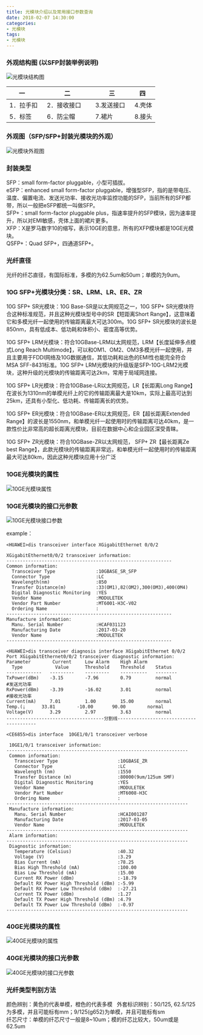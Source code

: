 ```yaml
---
title: 光模块介绍以及常用接口参数查询
date: 2018-02-07 14:30:00
categories:
- 光模块
tags:
- 光模块
---
```


### 外观结构图 (以SFP封装举例说明)  
![光模块结构图](/images/2018020701.png)  

|    一    |   二   |   三    |   四   |
| ------  | ------ | ------  | ------ |
|1．拉手扣   |2．接收接口      |3.发送接口    |4.壳体 |
|5．标签     |6．防尘帽        |7.裙片       |8.接头 |  

### 外观图（SFP/SFP+封装光模块的外观）
![光模块外观图](/images/2018020702.png)

### 封装类型
SFP：small form-factor pluggable，小型可插拔。  
eSFP：enhanced small form-factor pluggable，增强型SFP，指的是带电压、温度、偏置电流、发送光功率、接收光功率监控功能的SFP，当前所有的SFP都带，所以一般把eSFP都统一叫做SFP。  
SFP+：small form-factor pluggable plus，指速率提升的SFP模块，因为速率提升，所以对EMI敏感，壳体上面的裙片更多。  
XFP：X是罗马数字10的缩写，表示10GE的意思，所有的XFP模块都是10GE光模块。  
QSFP+：Quad SFP+，四通道SFP+。

### 光纤直径
光纤的纤芯直径，有国际标准，多模的为62.5um和50um；单模的为9um。

### 10G SFP+光模块分类：SR、LRM、LR、ER、ZR
10G SFP+ SR光模块：10G Base-SR是以太网规范之一，10G SFP+ SR光模块符合这种标准规范，并且这种光模块型号中的SR【短距离Short Range】，这意味着它和多模光纤一起使用的传输距离最大可达300m。10G SFP+ SR光模块的波长是850nm，具有低成本、低功耗和体积小、密度高等优势。  

10G SFP+ LRM光模块：符合10GBase-LRM以太网规范，LRM【长度延伸多点模式Long Reach Multimode】，可以和OM1、OM2、OM3多模光纤一起使用，并且主要用于FDDI网络及10G数据通信，其低功耗和出色的EMI性也能完全符合MSA SFF-8431标准。10G SFP+ LRM光模块的升级版是SFP-10G-LRM2光模块，这种升级的光模块的传输距离可达2km，常用于局域网连接。  

10G SFP+ LR光模块：符合10GBase-LR以太网规范，LR【长距离Long Range】在波长为1310nm的单模光纤上的它的传输距离最大是10km，实际上最高可达到25km，还具有小型化、低功耗、传输距离长的优势。  

10G SFP+ ER光模块：符合10GBase-ER以太网规范，ER【超长距离Extended Range】的波长是1550nm，和单模光纤一起使用时的传输距离可达40km，是一款性价比非常高的超长距离光模块，目前在数据中心和企业园区深受青睐。  

10G SFP+ ZR光模块：符合10GBase-ZR以太网规范， SFP+ ZR【最长距离Ze best Range】，此款光模块的传输距离非常远，和单模光纤一起使用时的传输距离最大可达80km，因此这种光模块应用十分广泛  

### 10GE光模块的属性
![10GE光模块属性](/images/2018020703.png)

### 10GE光模块的接口光参数
![10GE光模块接口参数](/images/2018020704.png)
  
example：  
```
<HUAWEI>dis transceiver interface XGigabitEthernet 0/0/2

XGigabitEthernet0/0/2 transceiver information:
-------------------------------------------------------------
Common information:
  Transceiver Type               :10GBASE_SR_SFP
  Connector Type                 :LC
  Wavelength(nm)                 :850
  Transfer Distance(m)           :33(OM1),82(OM2),300(OM3),400(OM4)
  Digital Diagnostic Monitoring  :YES
  Vendor Name                    :MODULETEK       
  Vendor Part Number             :MT6001-H3C-V02  
  Ordering Name                  :
-------------------------------------------------------------
Manufacture information:
  Manu. Serial Number            :HCAF031123      
  Manufacturing Date             :2017-03-20
  Vendor Name                    :MODULETEK       
-------------------------------------------------------------

<HUAWEI>dis transceiver diagnosis interface XGigabitEthernet 0/0/2
Port XGigabitEthernet0/0/2 transceiver diagnostic information:
Parameter        Current     Low Alarm    High Alarm
  Type            Value      Threshold    Threshold    Status
-------------   ---------    ---------    ----------   --------
TxPower(dBm)    -3.15        -7.96        0.79         normal         #发送光功率
RxPower(dBm)    -3.39        -16.02       3.01         normal         #接收光功率
Current(mA)     7.01         1.00         15.00        normal
Temp.(¡⁩      33.81        -10.00       90.00        normal
Voltage(V)      3.29         2.97         3.63         normal
------------------------------------分割线----------------------------------------

<CE6855>dis interface  10GE1/0/1 transceiver verbose 

 10GE1/0/1 transceiver information:
-------------------------------------------------------------------
 Common information:
   Transceiver Type                      :10GBASE_ZR
   Connector Type                        :LC
   Wavelength (nm)                       :1550
   Transfer Distance (m)                 :80000(9um/125um SMF)
   Digital Diagnostic Monitoring         :YES
   Vendor Name                           :MODULETEK
   Vendor Part Number                    :MT6008-H3C
   Ordering Name                         :
-------------------------------------------------------------------
 Manufacture information:
   Manu. Serial Number                   :HCAI001287
   Manufacturing Date                    :2017-03-05
   Vendor Name                           :MODULETEK
-------------------------------------------------------------------
 Alarm information:
-------------------------------------------------------------------
 Diagnostic information: 
   Temperature (Celsius)                 :40.32
   Voltage (V)                           :3.29
   Bias Current (mA)                     :78.25
   Bias High Threshold (mA)              :100.00
   Bias Low Threshold (mA)               :15.00
   Current RX Power (dBm)                :-18.79
   Default RX Power High Threshold (dBm) :-5.99
   Default RX Power Low Threshold (dBm)  :-27.21
   Current TX Power (dBm)                :1.27
   Default TX Power High Threshold (dBm) :4.79
   Default TX Power Low Threshold (dBm)  :-0.97
-------------------------------------------------------------------

```
### 40GE光模块的属性
![40GE光模块的属性](/images/2018020705.png)

### 40GE光模块的接口光参数
![40GE光模块的接口光参数](/images/2018020706.png)

### 光纤类型判别方法
颜色辨别：黄色的代表单模，橙色的代表多模    
外套标识辨别：50/125, 62.5/125为多模，并且可能标有mm；9/125(g652)为单模，并且可能标有sm  
纤芯尺寸：单模的纤芯尺寸一般是8~10um；模的纤芯比较大，50um或是62.5um  

